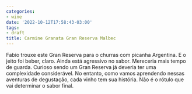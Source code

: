 ```yaml
---
categories:
- wine
date: '2022-10-12T17:58:43-03:00'
tags:
- draft
title: Carmine Granata Gran Reserva Malbec
---
```


Fabio trouxe este Gran Reserva para o churras com picanha Argentina. E o jeito foi beber, claro. Ainda está agressivo no sabor. Mereceria mais tempo de guarda. Curioso sendo um Gran Reserva já deveria ter uma complexidade considerável. No entanto, como vamos aprendendo nessas aventuras de degustação, cada vinho tem sua história. Não é o rótulo que vai determinar o sabor final.
